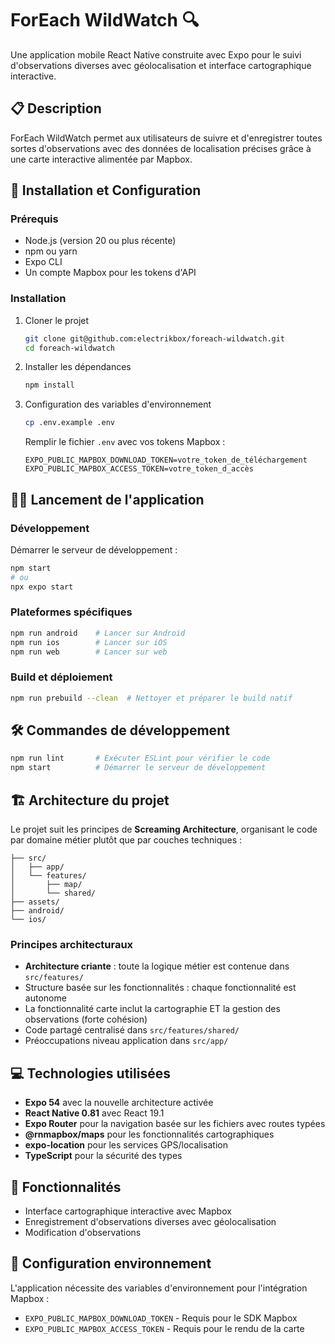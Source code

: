 # ForEach WildWatch 🔍

Une application mobile React Native construite avec Expo pour le suivi d'observations diverses avec géolocalisation et interface cartographique interactive.

## 📋 Description

ForEach WildWatch permet aux utilisateurs de suivre et d'enregistrer toutes sortes d'observations avec des données de localisation précises grâce à une carte interactive alimentée par Mapbox.

## 🚀 Installation et Configuration

### Prérequis

- Node.js (version 20 ou plus récente)
- npm ou yarn
- Expo CLI
- Un compte Mapbox pour les tokens d'API

### Installation

1. Cloner le projet
   ```bash
   git clone git@github.com:electrikbox/foreach-wildwatch.git
   cd foreach-wildwatch
   ```

2. Installer les dépendances
   ```bash
   npm install
   ```

3. Configuration des variables d'environnement
   ```bash
   cp .env.example .env
   ```

   Remplir le fichier `.env` avec vos tokens Mapbox :
   ```
   EXPO_PUBLIC_MAPBOX_DOWNLOAD_TOKEN=votre_token_de_téléchargement
   EXPO_PUBLIC_MAPBOX_ACCESS_TOKEN=votre_token_d_accès
   ```

## 🏃‍♂️ Lancement de l'application

### Développement

Démarrer le serveur de développement :
```bash
npm start
# ou
npx expo start
```

### Plateformes spécifiques

```bash
npm run android    # Lancer sur Android
npm run ios        # Lancer sur iOS
npm run web        # Lancer sur web
```

### Build et déploiement

```bash
npm run prebuild --clean  # Nettoyer et préparer le build natif
```

## 🛠️ Commandes de développement

```bash
npm run lint       # Exécuter ESLint pour vérifier le code
npm start          # Démarrer le serveur de développement
```

## 🏗️ Architecture du projet

Le projet suit les principes de **Screaming Architecture**, organisant le code par domaine métier plutôt que par couches techniques :

```
├── src/
│   ├── app/
│   └── features/
│       ├── map/
│       └── shared/
├── assets/
├── android/
└── ios/
```

### Principes architecturaux

- **Architecture criante** : toute la logique métier est contenue dans `src/features/`
- Structure basée sur les fonctionnalités : chaque fonctionnalité est autonome
- La fonctionnalité carte inclut la cartographie ET la gestion des observations (forte cohésion)
- Code partagé centralisé dans `src/features/shared/`
- Préoccupations niveau application dans `src/app/`

## 💻 Technologies utilisées

- **Expo 54** avec la nouvelle architecture activée
- **React Native 0.81** avec React 19.1
- **Expo Router** pour la navigation basée sur les fichiers avec routes typées
- **@rnmapbox/maps** pour les fonctionnalités cartographiques
- **expo-location** pour les services GPS/localisation
- **TypeScript** pour la sécurité des types

## 📱 Fonctionnalités

- Interface cartographique interactive avec Mapbox
- Enregistrement d'observations diverses avec géolocalisation
- Modification d'observations

## 🔧 Configuration environnement

L'application nécessite des variables d'environnement pour l'intégration Mapbox :
- `EXPO_PUBLIC_MAPBOX_DOWNLOAD_TOKEN` - Requis pour le SDK Mapbox
- `EXPO_PUBLIC_MAPBOX_ACCESS_TOKEN` - Requis pour le rendu de la carte
